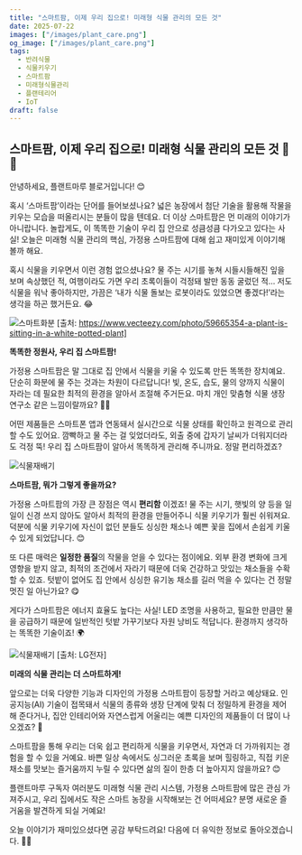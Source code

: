 ```yaml
---
title: "스마트팜, 이제 우리 집으로! 미래형 식물 관리의 모든 것"
date: 2025-07-22
images: ["/images/plant_care.png"]
og_image: ["/images/plant_care.png"]
tags:
  - 반려식물
  - 식물키우기
  - 스마트팜
  - 미래형식물관리
  - 플랜테리어
  - IoT
draft: false
---
```


## 스마트팜, 이제 우리 집으로! 미래형 식물 관리의 모든 것 🏡🌿

안녕하세요, 플랜트마루 블로거입니다! 😊

혹시 ‘스마트팜’이라는 단어를 들어보셨나요? 넓은 농장에서 첨단 기술을 활용해 작물을 키우는 모습을 떠올리시는 분들이 많을 텐데요. 더 이상 스마트팜은 먼 미래의 이야기가 아니랍니다. 놀랍게도, 이 똑똑한 기술이 우리 집 안으로 성큼성큼 다가오고 있다는 사실! 오늘은 미래형 식물 관리의 핵심, 가정용 스마트팜에 대해 쉽고 재미있게 이야기해 볼까 해요.

혹시 식물을 키우면서 이런 경험 없으셨나요? 물 주는 시기를 놓쳐 시들시들해진 잎을 보며 속상했던 적, 여행이라도 가면 우리 초록이들이 걱정돼 발만 동동 굴렀던 적… 저도 식물을 워낙 좋아하지만, 가끔은 ‘내가 식물 돌보는 로봇이라도 있었으면 좋겠다!’라는 생각을 하곤 했거든요. 😂

![스마트화분](/images/iot_pot.jpg)
[출처: https://www.vecteezy.com/photo/59665354-a-plant-is-sitting-in-a-white-potted-plant]

**똑똑한 정원사, 우리 집 스마트팜!**

가정용 스마트팜은 말 그대로 집 안에서 식물을 키울 수 있도록 만든 똑똑한 장치예요. 단순히 화분에 물 주는 것과는 차원이 다르답니다! 빛, 온도, 습도, 물의 양까지 식물이 자라는 데 필요한 최적의 환경을 알아서 조절해 주거든요. 마치 개인 맞춤형 식물 생장 연구소 같은 느낌이랄까요? 🔬✨

어떤 제품들은 스마트폰 앱과 연동돼서 실시간으로 식물 상태를 확인하고 원격으로 관리할 수도 있어요. 깜빡하고 물 주는 걸 잊었더라도, 외출 중에 갑자기 날씨가 더워지더라도 걱정 뚝! 우리 집 스마트팜이 알아서 똑똑하게 관리해 주니까요. 정말 편리하겠죠?

![식물재배기](/images/plant_care.png)

**스마트팜, 뭐가 그렇게 좋을까요?**

가정용 스마트팜의 가장 큰 장점은 역시 **편리함** 이겠죠! 물 주는 시기, 햇빛의 양 등을 일일이 신경 쓰지 않아도 알아서 최적의 환경을 만들어주니 식물 키우기가 훨씬 쉬워져요. 덕분에 식물 키우기에 자신이 없던 분들도 싱싱한 채소나 예쁜 꽃을 집에서 손쉽게 키울 수 있게 되었답니다. 😊

또 다른 매력은 **일정한 품질**의 작물을 얻을 수 있다는 점이에요. 외부 환경 변화에 크게 영향을 받지 않고, 최적의 조건에서 자라기 때문에 더욱 건강하고 맛있는 채소들을 수확할 수 있죠. 텃밭이 없어도 집 안에서 싱싱한 유기농 채소를 길러 먹을 수 있다는 건 정말 멋진 일 아닌가요? 😋

게다가 스마트팜은 에너지 효율도 높다는 사실! LED 조명을 사용하고, 필요한 만큼만 물을 공급하기 때문에 일반적인 텃밭 가꾸기보다 자원 낭비도 적답니다. 환경까지 생각하는 똑똑한 기술이죠! 🌍

![식물재배기](https://www.farmstream.co.kr/data/editor/2006/113377ef3dad7a90bc7a84b2ad307f24_1593386470_9059.png)
[출처: LG전자]

**미래의 식물 관리는 더 스마트하게!**

앞으로는 더욱 다양한 기능과 디자인의 가정용 스마트팜이 등장할 거라고 예상돼요. 인공지능(AI) 기술이 접목돼서 식물의 종류와 생장 단계에 맞춰 더 정밀하게 환경을 제어해 준다거나, 집안 인테리어와 자연스럽게 어울리는 예쁜 디자인의 제품들이 더 많이 나오겠죠? 🤩

스마트팜을 통해 우리는 더욱 쉽고 편리하게 식물을 키우면서, 자연과 더 가까워지는 경험을 할 수 있을 거예요. 바쁜 일상 속에서도 싱그러운 초록을 보며 힐링하고, 직접 키운 채소를 맛보는 즐거움까지 누릴 수 있다면 삶의 질이 한층 더 높아지지 않을까요? 😊

플랜트마루 구독자 여러분도 미래형 식물 관리 시스템, 가정용 스마트팜에 많은 관심 가져주시고, 우리 집에서도 작은 스마트 농장을 시작해보는 건 어떠세요? 분명 새로운 즐거움을 발견하게 되실 거예요!

오늘 이야기가 재미있으셨다면 공감 부탁드려요! 다음에 더 유익한 정보로 돌아오겠습니다. 🌱💚